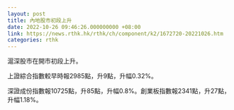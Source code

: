 ```yaml
---
layout: post
title: 內地股市初段上升
date: 2022-10-26 09:46:26.000000000 +08:00
link: https://news.rthk.hk/rthk/ch/component/k2/1672720-20221026.htm
categories: rthk
---
```


滬深股市在開市初段上升。

上證綜合指數較早時報2985點，升9點，升幅0.32%。

深證成份指數報10725點，升85點，升幅0.8%。創業板指數報2341點，升27點，升幅1.18%。

